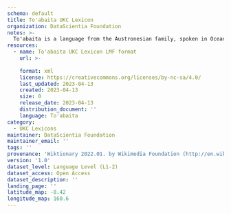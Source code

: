```yaml
---
schema: default
title: To'abaita UKC Lexicon
organization: DataScientia Foundation
notes: >-
  To'abaita is a language from the Austronesian family, spoken in Oceania. The UKC Lexicon of To'abaita is represented as a lexico-semantic network. It consists of words, word senses, synsets, as well as sense-level and synset-level relationships.
resources:
  - name: To'abaita UKC Lexicon LMF format
    url: >-
      
    format: xml
    license: https://creativecommons.org/licenses/by-nc-sa/4.0/
    last_updated: 2023-04-13
    created: 2023-04-13
    size: 0
    release_date: 2023-04-13
    distribution_document: ''
    language: To'abaita
category:
  - UKC Lexicons
maintainer: DataScientia Foundation
maintainer_email: ''
tags: ''
provenance: 'Wiktionary 2022.01. by Wikimedia Foundation (http://en.wiktionary.org); Princeton WordNet 2.1 by Princeton University (https://wordnet.princeton.edu)'
version: '1.0'
dataset_level: Language Level (L1-2)
dataset_access: Open Access
dataset_description: ''
landing_page: ''
latitude_map: -8.42
longitude_map: 160.6
---
```

